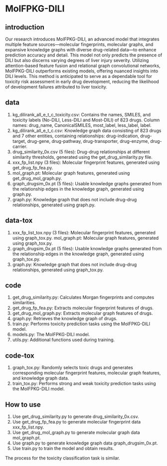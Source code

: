 # MolFPKG-DILI

## introduction
Our research introduces MolFPKG-DILI, an advanced model that integrates multiple feature sources—molecular fingerprints, molecular graphs, and expansive knowledge graphs with diverse drug-related data—to enhance prediction accuracy and detail. This model not only predicts the presence of DILI but also discerns varying degrees of liver injury severity. Utilizing attention-based feature fusion and relational graph convolutional networks, MolFPKG-DILI outperforms existing models, offering nuanced insights into DILI levels. This method is anticipated to serve as a dependable tool for toxicity risk assessment in early drug development, reducing the likelihood of development failures attributed to liver toxicity.


## data
1. kg_dilirank_all_e_t_c_toxicity.csv: Contains the names, SMILES, and toxicity labels (No-DILI, Less-DILI and Most-DILI) of 823 drugs. Column names: drug_name, CanonicalSMILES, most_label, less_label, label.
2. kg_dilirank_all_e_t_c.csv: Knowledge graph data consisting of 823 drugs and 7 other entities, containing relationships: drug-indication, drug-target, drug-gene, drug-pathway, drug-transporter, drug-enzyme, drug-carrier.
3. drug_similarity_0x.csv (5 files): Drug-drug relationships at different similarity thresholds, generated using the get_drug_similarity.py file.
4. xxx_fp_list.npy (3 files): Molecular fingerprint features, generated using get_drug_fp_fea.py.
5. mol_graph.pt: Molecular graph features, generated using get_drug_mol_graph.py.
6. graph_drugsim_0x.pt (5 files): Usable knowledge graphs generated from the relationship edges in the knowledge graph, generated using graph.py.
7. graph.py: Knowledge graph that does not include drug-drug relationships, generated using graph.py.


## data-tox
1. xxx_fp_list_tox.npy (3 files): Molecular fingerprint features, generated using graph_tox.py.
mol_graph.pt: Molecular graph features, generated using graph_tox.py.
2. graph_drugsim_0x.pt (5 files): Usable knowledge graphs generated from the relationship edges in the knowledge graph, generated using graph_tox.py.
3. graph.py: Knowledge graph that does not include drug-drug relationships, generated using graph_tox.py.


## code
1. get_drug_similarity.py: Calculates Morgan fingerprints and computes similarities.
2. get_drug_fp_fea.py: Extracts molecular fingerprint features of drugs.
3. get_drug_mol_graph.py: Extracts molecular graph features of drugs.
4. graph.py: Retrieves the knowledge graph of drugs.
5. train.py: Performs toxicity prediction tasks using the MolFPKG-DILI model.
6. models.py: The MolFPKG-DILI model.
7. utils.py: Additional functions used during training.


## code-tox
1. graph_tox.py: Randomly selects toxic drugs and generates corresponding molecular fingerprint features, molecular graph features, and knowledge graph data.
2. train_tox.py: Performs strong and weak toxicity prediction tasks using the MolFPKG-DILI model.

## How to use
1. Use get_drug_similarity.py to generate drug_similarity_0x.csv.
2. Use get_drug_fp_fea.py to generate molecular fingerprint data xxx_fp_list.npy.
3. Use get_drug_mol_graph.py to generate molecular graph data mol_graph.pt.
4. Use graph.py to generate knowledge graph data graph_drugsim_0x.pt.
5. Use train.py to train the model and obtain results.

The process for the toxicity classification task is similar.
